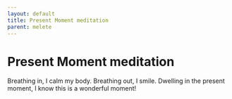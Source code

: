 ```yaml
---
layout: default
title: Present Moment meditation
parent: melete
---
```


# Present Moment meditation

Breathing in, I calm my body. Breathing out, I smile. Dwelling in the present moment, I know this is a wonderful moment!

